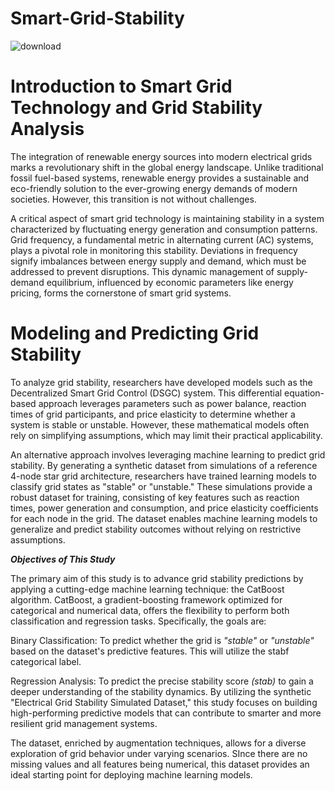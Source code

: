 # Smart-Grid-Stability
![download](https://github.com/user-attachments/assets/e432f695-2eda-4d45-a9fd-65288667791d)


# **Introduction to Smart Grid Technology and Grid Stability Analysis**

The integration of renewable energy sources into modern electrical grids marks a revolutionary shift in the global energy landscape. Unlike traditional fossil fuel-based systems, renewable energy provides a sustainable and eco-friendly solution to the ever-growing energy demands of modern societies. However, this transition is not without challenges. 

A critical aspect of smart grid technology is maintaining stability in a system characterized by fluctuating energy generation and consumption patterns. Grid frequency, a fundamental metric in alternating current (AC) systems, plays a pivotal role in monitoring this stability. Deviations in frequency signify imbalances between energy supply and demand, which must be addressed to prevent disruptions. This dynamic management of supply-demand equilibrium, influenced by economic parameters like energy pricing, forms the cornerstone of smart grid systems.


# **Modeling and Predicting Grid Stability**

To analyze grid stability, researchers have developed models such as the Decentralized Smart Grid Control (DSGC) system. This differential equation-based approach leverages parameters such as power balance, reaction times of grid participants, and price elasticity to determine whether a system is stable or unstable. However, these mathematical models often rely on simplifying assumptions, which may limit their practical applicability.

An alternative approach involves leveraging machine learning to predict grid stability. By generating a synthetic dataset from simulations of a reference 4-node star grid architecture, researchers have trained learning models to classify grid states as "stable" or "unstable." These simulations provide a robust dataset for training, consisting of key features such as reaction times, power generation and consumption, and price elasticity coefficients for each node in the grid. The dataset enables machine learning models to generalize and predict stability outcomes without relying on restrictive assumptions.


***Objectives of This Study***

The primary aim of this study is to advance grid stability predictions by applying a cutting-edge machine learning technique: the CatBoost algorithm. CatBoost, a gradient-boosting framework optimized for categorical and numerical data, offers the flexibility to perform both classification and regression tasks. Specifically, the goals are:

Binary Classification: To predict whether the grid is *"stable"* or *"unstable"* based on the dataset's predictive features. This will utilize the stabf categorical label.

Regression Analysis: To predict the precise stability score *(stab)* to gain a deeper understanding of the stability dynamics.
By utilizing the synthetic "Electrical Grid Stability Simulated Dataset," this study focuses on building high-performing predictive models that can contribute to smarter and more resilient grid management systems. 

The dataset, enriched by augmentation techniques, allows for a diverse exploration of grid behavior under varying scenarios. SInce there are no missing values and all features being numerical, this dataset provides an ideal starting point for deploying machine learning models.
